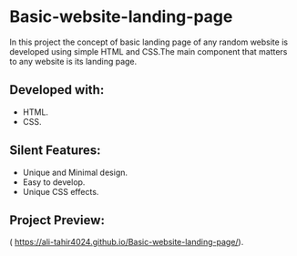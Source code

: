 # Basic-website-landing-page

In this project the concept of basic landing page of any random website is developed using simple HTML and CSS.The main component that matters to any website is its landing page.

## Developed with:

* HTML.
* CSS.

## Silent Features:

* Unique and Minimal design.
* Easy to develop.
* Unique CSS effects.


## Project Preview:

( https://ali-tahir4024.github.io/Basic-website-landing-page/).
